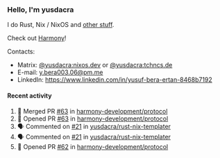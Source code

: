 ### Hello, I'm yusdacra

I do Rust, Nix / NixOS and [other stuff](https://yusdacra.gitlab.io/about).

Check out [Harmony](https://github.com/harmony-development)!

Contacts:
- Matrix: [@yusdacra:nixos.dev](https://matrix.to/#/@yusdacra:nixos.dev) or [@yusdacra:tchncs.de](https://matrix.to/#/@yusdacra:tchncs.de)
- E-mail: y.bera003.06@pm.me
- LinkedIn: https://www.linkedin.com/in/yusuf-bera-ertan-8468b7192

#### Recent activity

<!--START_SECTION:activity-->
1. 🎉 Merged PR [#63](https://github.com/harmony-development/protocol/pull/63) in [harmony-development/protocol](https://github.com/harmony-development/protocol)
2. 💪 Opened PR [#63](https://github.com/harmony-development/protocol/pull/63) in [harmony-development/protocol](https://github.com/harmony-development/protocol)
3. 🗣 Commented on [#21](https://github.com/yusdacra/rust-nix-templater/issues/21) in [yusdacra/rust-nix-templater](https://github.com/yusdacra/rust-nix-templater)
4. 🗣 Commented on [#21](https://github.com/yusdacra/rust-nix-templater/issues/21) in [yusdacra/rust-nix-templater](https://github.com/yusdacra/rust-nix-templater)
5. 💪 Opened PR [#62](https://github.com/harmony-development/protocol/pull/62) in [harmony-development/protocol](https://github.com/harmony-development/protocol)
<!--END_SECTION:activity-->
